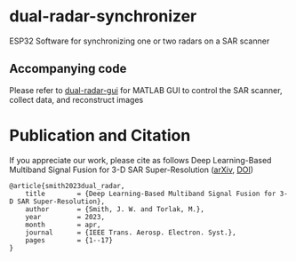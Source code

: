 # dual-radar-synchronizer
 ESP32 Software for synchronizing one or two radars on a SAR scanner

## Accompanying code
Please refer to [dual-radar-gui](https://github.com/josiahwsmith10/dual-radar-gui) for MATLAB GUI to control the SAR scanner, collect data, and reconstruct images

# Publication and Citation
If you appreciate our work, please cite as follows
Deep Learning-Based Multiband Signal Fusion for 3-D SAR Super-Resolution ([arXiv](https://arxiv.org/abs/2305.02017), [DOI](https://doi.org/10.1109/TAES.2023.3270111))
```
@article{smith2023dual_radar,
	title        = {Deep Learning-Based Multiband Signal Fusion for 3-D SAR Super-Resolution},
	author       = {Smith, J. W. and Torlak, M.},
	year         = 2023,
	month        = apr,
	journal      = {IEEE Trans. Aerosp. Electron. Syst.},
	pages        = {1--17}
}
```
